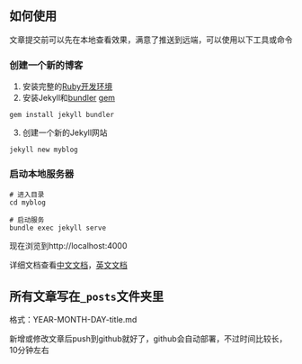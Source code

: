 ## 如何使用

文章提交前可以先在本地查看效果，满意了推送到远端，可以使用以下工具或命令

### 创建一个新的博客

1. 安装完整的[Ruby开发环境](https://jekyllrb.com/docs/installation/)
2. 安装Jekyll和[bundler](https://jekyllrb.com/docs/ruby-101/#bundler) [gem](https://jekyllrb.com/docs/ruby-101/#gems)

```shell
gem install jekyll bundler
```

3. 创建一个新的Jekyll网站

```shell
jekyll new myblog
```

### 启动本地服务器

```shell
# 进入目录
cd myblog

# 启动服务
bundle exec jekyll serve
```

现在浏览到http://localhost:4000

详细文档查看[中文文档](https://www.jekyll.com.cn)，[英文文档](https://jekyllrb.com)

## 所有文章写在`_posts`文件夹里
格式：YEAR-MONTH-DAY-title.md

新增或修改文章后push到github就好了，github会自动部署，不过时间比较长，10分钟左右
